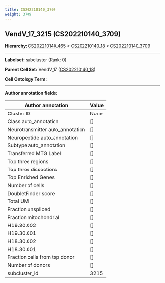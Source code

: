 ```yaml
---
title: CS202210140_3709
weight: 3709
---
```

## VendV_17_3215 (CS202210140_3709)
<b>Hierarchy: </b>
[CS202210140_465](cell_sets/CS202210140_465.md) >
[CS202210140_18](cell_sets/CS202210140_18.md) >
[CS202210140_3709](cell_sets/CS202210140_3709.md)

---


**Labelset:** subcluster (Rank: 0)

**Parent Cell Set:** VendV_17 ([CS202210140_18](cell_sets/CS202210140_18.md))



**Cell Ontology Term:** 

[MARKER GENES.]: #


---

[TRANSFERRED ANNOTATIONS.]: #


[AUTHOR ANNOTATION FIELDS.]: #


**Author annotation fields:**

| Author annotation | Value |
|-------------------|-------|
|Cluster ID|None|
|Class auto_annotation|[]|
|Neurotransmitter auto_annotation|[]|
|Neuropeptide auto_annotation|[]|
|Subtype auto_annotation|[]|
|Transferred MTG Label|[]|
|Top three regions|[]|
|Top three dissections|[]|
|Top Enriched Genes|[]|
|Number of cells|[]|
|DoubletFinder score|[]|
|Total UMI|[]|
|Fraction unspliced|[]|
|Fraction mitochondrial|[]|
|H19.30.002|[]|
|H19.30.001|[]|
|H18.30.002|[]|
|H18.30.001|[]|
|Fraction cells from top donor|[]|
|Number of donors|[]|
|subcluster_id|3215|
